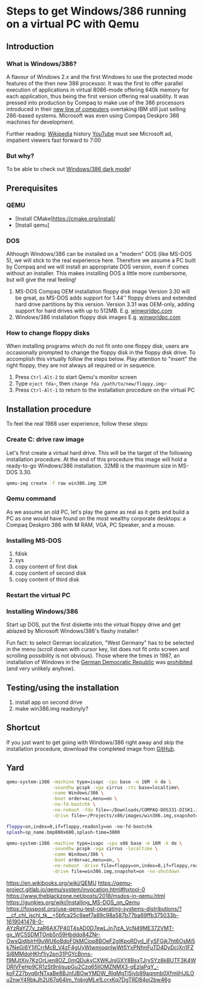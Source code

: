 # Steps to get Windows/386 running on a virtual PC with Qemu

## Introduction

### What is Windows/386?

A flavour of Windows 2.x and the first Windows to use the protected mode features of the then new 386 processor. It was the first to offer parallel execution of applications in virtual 8086-mode offering 640k memory for each application, thus being the first version offering real usability.
It was pressed into production by Compaq to make use of the 386 processors introduced in their [new line of computers](https://dfarq.homeip.net/compaq-deskpro-386/) overtaking IBM still just selling 286-based systems. Microsoft was even using Compaq Deskpro 386 machines for development.

Further reading:
[Wikipedia](https://en.wikipedia.org/wiki/Microsoft_Windows_version_history) history
[YouTube](https://www.youtube.com/watch?v=noEHHB6rnMI) must see Microsoft ad, impatient viewers fast forward to 7:00

### But why?

To be able to check out [Windows/386 dark mode](github)!

## Prerequisites

### QEMU

* [Install CMake]https://cmake.org/install/
* [Install qemu]

### DOS

Although Windows/386 can be installed on a "modern" DOS (like MS-DOS 5), we will stick to the real experience here. Therefore we assume a PC built by Compaq and we will install an appropriate DOS version, even if comes without an installer. This makes installing DOS a little more cumbersome, but will give the real feeling!

1. MS-DOS Compaq OEM installation floppy disk image
Version 3.30 will be great, as MS-DOS adds support for 1.44'' floppy drives and extended hard drive partitions by this version.
Version 3.31 was OEM-only, adding support for hard drives with up to 512MB.
E.g. [winworldpc.com](https://winworldpc.com/product/windows-20/windows-386)
2. Windows/386 installation floppy disk images
E.g. [winworldpc.com](https://winworldpc.com/product/windows-20/windows-386)

### How to change floppy disks

When installing programs which do not fit onto one floppy disk, users are occasionally prompted to change the floppy disk in the floppy disk drive. To accomplish this virtually follow the steps below.
Play attention to "insert" the right floppy, they are not always all required or in sequence.

1. Press `Ctrl-Alt-2` to start Qemu's monitor screen
2. Type `eject fda⏎`, then `change fda /path/to/new/floppy.img⏎`
3. Press `Ctrl-Alt-1` to return to the installation procedure on the virtual PC

## Installation procedure

To feel the real 1988 user experience, follow these steps:

### Create C: drive raw image

Let's first create a virtual hard drive. This will be the target of the following installation procedure. At the end of this procedure this image will hold a ready-to-go Windows/386 installation.
32MB is the maximum size in MS-DOS 3.30.

```bash
qemu-img create -f raw win386.img 32M
```

### Qemu command

As we assume an old PC, let's play the game as real as it gets and build a PC as one would have found on the most wealthy corporate desktops: a Compaq Deskpro 386 with M RAM, VGA, PC Speaker, and a mouse.

### Installing MS-DOS

1. fdisk
2. sys
3. copy content of first disk
4. copy content of second disk
5. copy content of third disk

### Restart the virtual PC

### Installing Windows/386

Start up DOS, put the first diskette into the virtual floppy drive and get ablazed by Microsoft Windows/386's flashy installer!

Fun fact: to select German localization, "West Germany" has to be selected in the menu (scroll down with cursor key, list does not fit onto screen and scrolling possibility is not obvious).
Those where the times in 1987, an installation of Windows in the [German Democratic Republic](https://en.wikipedia.org/wiki/East_Germany) was [prohibited](https://en.wikipedia.org/wiki/Coordinating_Committee_for_Multilateral_Export_Controls) (and very unlikely anyhow).

## Testing/using the installation

1. install app on second drive
2. make win386.img readonyly?

## Shortcut

If you just want to get going with Windows/386 right away and skip the installation procedure, download the completed image from [GitHub](retro-speccy).

## Yard

```bash
qemu-system-i386 -machine type=isapc -cpu base -m 16M -k de \
                 -soundhw pcspk -vga cirrus -rtc base=localtime\
                 -name Windows/386 \
                 -boot order=ac,menu=on \
                 -no-fd-bootchk \
                 -no-reboot -fda file=~/Downloads/COMPAQ-DOS331-DISK1.img \
                 -drive file=~/Projects/x86/images/win386.img,snapshot=on -no-shutdown

floppy=on,index=0,if=floppy,readonly=on -no-fd-bootchk 
splash=sp_name.bmp800x600,splash-time=3000

qemu-system-i386 -machine type=isapc -cpu x86 base -m 16M -k de \
                 -soundhw pcspk -vga cirrus -localtime \
                 -name Windows/386 \
                 -boot order=ac,menu=on, \
                 -no-reboot -drive file=floppy=on,index=0,if=floppy,readonly=on -no-fd-bootchk \
                 -drive file=win386.img,snapshot=on -no-shutdown
```

https://en.wikibooks.org/wiki/QEMU
https://qemu-project.gitlab.io/qemu/system/invocation.html#hxtool-0
https://www.theblackzone.net/posts/2018/msdos-in-qemu.html
https://gunkies.org/wiki/Installing_MS-DOS_on_Qemu
https://fosspost.org/use-qemu-test-operating-systems-distributions/?__cf_chl_jschl_tk__=5bfca25c9aef7a89c98a587b77ba69ffb375033b-1619041478-0-AYzRaYZ7v_zaR6AX7P40T4sAD0D7ewLJn7jzA_VcN49ME372VMT-gx_WC5SDMTOnb5n59Hbddo84ZNr-OwsQidjblrH9uWU6oBdoF0kMCiop8BOeF2gIKpoRDyd_iFySFGjk7ht6OsMi5k7NeGi6Y1ifCrrMcB_V4zF4gUyWIwmioqnIwWt5YxPNfmFuTD4DyDcjXn1FZSj8MMdoHKhf1iy2pn31PGYcBnns-f9MJtXiv7KzOrLjen8OZ_0mQDukyCXWKJnjGXY8BsxTJrySYz8kBUTF3K4WDRIVFeHp9CR1zSt9nIjsupGu2Czq65lIOMZNMX3-qEzlaPqY_-koFZ27bvq6rNTxaBe8BJnfJBOwYMDW_RlqMgTl5iyb99aqnmb0XfmljHJlLOu2nwY4RbkJh2U67q64Im_YobjgMLe1LcrxKq7DgTRD84pj2bw46g
